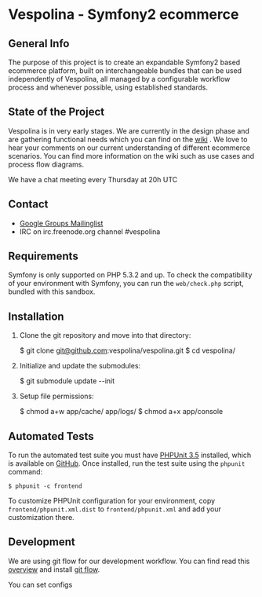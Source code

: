 Vespolina - Symfony2 ecommerce
==============================

General Info
------------

The purpose of this project is to create an expandable Symfony2 based ecommerce platform, built on interchangeable bundles that can be used independently of Vespolina, all managed by a configurable workflow process and whenever possible, using established standards.

State of the Project
--------------------

Vespolina is in very early stages.  We are currently in the design phase and are gathering functional needs which you can find on the
[wiki][vespolina_wiki] .  We love to hear your comments on our current understanding of different ecommerce scenarios.  You can find more information on the wiki such as use cases and process flow diagrams.

[vespolina_wiki]: https://github.com/vespolina/vespolina/wiki

We have a chat meeting every Thursday at 20h UTC

Contact
-------
* [Google Groups Mailinglist](http://groups.google.com/group/vespolina-dev)
* IRC on irc.freenode.org channel #vespolina

Requirements
------------

Symfony is only supported on PHP 5.3.2 and up. To check the compatibility of
your environment with Symfony, you can run the `web/check.php` script, bundled
with this sandbox.

Installation
------------

  1. Clone the git repository and move into that directory:

        $ git clone git@github.com:vespolina/vespolina.git
        $ cd vespolina/

  2. Initialize and update the submodules:

        $ git submodule update --init

  3. Setup file permissions:

        $ chmod a+w app/cache/ app/logs/
        $ chmod a+x app/console

Automated Tests
---------------

To run the automated test suite you must have [PHPUnit 3.5][phpunit]
installed, which is available on [GitHub][phpunit_github]. Once installed, run
the test suite using the `phpunit` command:

    $ phpunit -c frontend

To customize PHPUnit configuration for your environment, copy
`frontend/phpunit.xml.dist` to `frontend/phpunit.xml` and add your
customization there.

[phpunit]: http://www.phpunit.de
[phpunit_github]: http://github.com/sebastianbergmann/phpunit



Development
-----------

We are using git flow for our development workflow.  You can find read 
this [overview][gitflow_overview] and install [git flow][gitflow_github].

You can set configs

[gitflow_overview]: http://jeffkreeftmeijer.com/2010/why-arent-you-using-git-flow/
[gitflow_github]: https://github.com/nvie/gitflow
